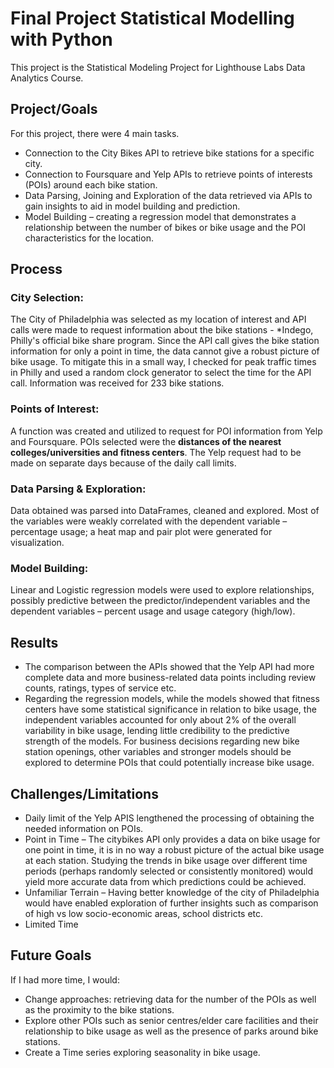 # Final Project Statistical Modelling with Python
This project is the Statistical Modeling Project for Lighthouse Labs Data Analytics Course. 

## Project/Goals
For this project, there were 4 main tasks.
- Connection to the City Bikes API to retrieve bike stations for a specific city.
- Connection to Foursquare and Yelp APIs to retrieve points of interests (POIs) around each bike station.
- Data Parsing, Joining and Exploration of the data retrieved via APIs to gain insights to aid in model building and prediction.
-  Model Building – creating a regression model that demonstrates a relationship between the number of bikes or bike usage and the POI characteristics for the location.

## Process
### City Selection: 
The City of Philadelphia was selected as my location of interest and API calls were made to request information about the bike stations - *Indego, Philly's official bike share program. Since the API call gives the bike station information for only a point in time, the data cannot give a robust picture of bike usage. To mitigate this in a small way, I checked for peak traffic times in Philly and used a random clock generator to select the time for the API call. Information was received for 233 bike stations.

### Points of Interest: 
A function was created and utilized to request for POI information from Yelp and Foursquare. POIs selected were the **distances of the nearest colleges/universities and fitness centers**. The Yelp request had to be made on separate days because of the daily call limits.

### Data Parsing & Exploration: 
Data obtained was parsed into DataFrames, cleaned and explored. Most of the variables were weakly correlated with the dependent variable – percentage usage; a heat map and pair plot were generated for visualization.

### Model Building: 
Linear and Logistic regression models were used to explore relationships, possibly predictive between the predictor/independent variables and the dependent variables – percent usage and usage category (high/low).

## Results
- The comparison between the APIs showed that the Yelp API had more complete data and more business-related data points including review counts, ratings, types of service etc.
- Regarding the regression models, while the models showed that fitness centers have some statistical significance in relation to bike usage, the independent variables accounted for only about 2% of the overall variability in bike usage, lending little credibility to the predictive strength of the models. For business decisions regarding new bike station openings, other variables and stronger models should be explored to determine POIs that could potentially increase bike usage.


## Challenges/Limitations 
- Daily limit of the Yelp APIS lengthened the processing of obtaining the needed information on POIs.
- Point in Time – The citybikes API only provides a data on bike usage for one point in time, it is in no way a robust picture of the actual bike usage at each station. Studying the trends in bike usage over different time periods (perhaps randomly selected or consistently monitored) would yield more accurate data from which predictions could be achieved.
- Unfamiliar Terrain – Having better knowledge of the city of Philadelphia would have enabled exploration of further insights such as comparison of high vs low socio-economic areas, school districts etc.
- Limited Time


## Future Goals
If I had more time, I would:
- Change approaches: retrieving data for the number of the POIs as well as the proximity to the bike stations.
- Explore other POIs such as senior centres/elder care facilities and their relationship to bike usage as well as the presence of parks around bike stations.
- Create a Time series exploring seasonality in bike usage.

